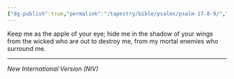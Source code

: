 ```yaml
---
{"dg-publish":true,"permalink":"/tapestry/bible/psalms/psalm-17-8-9/","title":"Psalm 17:8-9","hide":true,"tags":["bible-verse","bible-verse"],"dgHomeLink":true,"dgShowLocalGraph":true,"dgEnableSearch":true}
---
```



Keep me as the apple of your eye; hide me in the shadow of your wings from the wicked who are out to destroy me, from my mortal enemies who surround me.


---
*New International Version (NIV)*